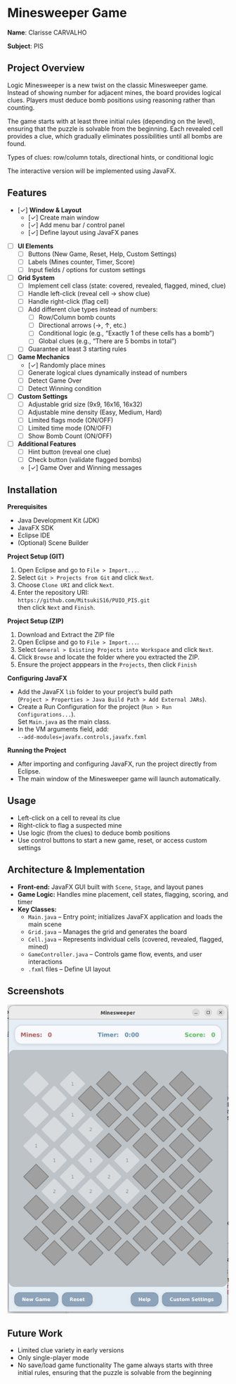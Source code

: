 # Minesweeper Game

**Name**: Clarisse CARVALHO

**Subject**: PIS


## Project Overview

Logic Minesweeper is a new twist on the classic Minesweeper game. Instead of showing number for adjacent mines, the board provides logical clues. Players must deduce bomb positions using reasoning rather than counting. 

The game starts with at least three initial rules (depending on the level), ensuring that the puzzle is solvable from the beginning. Each revealed cell provides a clue, which gradually eliminates possibilities until all bombs are found.

Types of clues: row/column totals, directional hints, or conditional logic

The interactive version will be implemented using JavaFX.

## Features

- [✓] **Window & Layout**
  - [✓] Create main window
  - [✓] Add menu bar / control panel
  - [✓] Define layout using JavaFX panes 

- [ ] **UI Elements**
  - [ ] Buttons (New Game, Reset, Help, Custom Settings)
  - [ ] Labels (Mines counter, Timer, Score)
  - [ ] Input fields / options for custom settings

- [ ] **Grid System**
  - [ ] Implement cell class (state: covered, revealed, flagged, mined, clue)
  - [ ] Handle left-click (reveal cell -> show clue)
  - [ ] Handle right-click (flag cell)
  - [ ] Add different clue types instead of numbers:
	  - [ ] Row/Column bomb counts
	  - [ ] Directional arrows (→, ↑, etc.)
  	- [ ] Conditional logic (e.g., “Exactly 1 of these cells has a bomb”)
  	- [ ] Global clues (e.g., “There are 5 bombs in total”)
  - [ ] Guarantee at least 3 starting rules
  
- [ ] **Game Mechanics**
  - [✓] Randomly place mines
  - [ ] Generate logical clues dynamically instead of numbers
  - [ ] Detect Game Over
  - [ ] Detect Winning condition

- [ ] **Custom Settings**
  - [ ] Adjustable grid size (9x9, 16x16, 16x32)
  - [ ] Adjustable mine density (Easy, Medium, Hard)
  - [ ] Limited flags mode (ON/OFF)
  - [ ] Limited time mode (ON/OFF)
  - [ ] Show Bomb Count (ON/OFF)

- [ ] **Additional Features**
  - [ ] Hint button (reveal one clue)
  - [ ] Check button (validate flagged bombs)
  - [✓] Game Over and Winning messages

## Installation

**Prerequisites**
- Java Development Kit (JDK)
- JavaFX SDK
- Eclipse IDE
- (Optional) Scene Builder


**Project Setup (GIT)**
1. Open Eclipse and go to `File > Import...`.
2. Select `Git > Projects from Git` and click `Next`.
3. Choose `Clone URI` and click `Next`.
4. Enter the repository URI:  
   `https://github.com/MitsukiS16/PUIO_PIS.git`  
   then click `Next` and `Finish`.
   
**Project Setup (ZIP)**
1. Download and Extract the ZIP file
2. Open Eclipse and go to `File > Import...`.
3. Select `General > Existing Projects into Workspace` and click `Next`.
4. Click `Browse` and locate the folder where you extracted the ZIP.
5. Ensure the project apppears in the `Projects`, then click `Finish`

**Configuring JavaFX**
- Add the JavaFX `lib` folder to your project’s build path  
  (`Project > Properties > Java Build Path > Add External JARs`).
- Create a Run Configuration for the project (`Run > Run Configurations...`).  
  Set `Main.java` as the main class.
- In the VM arguments field, add:  
  `--add-modules=javafx.controls,javafx.fxml`

**Running the Project**
- After importing and configuring JavaFX, run the project directly from Eclipse.
- The main window of the Minesweeper game will launch automatically.

## Usage
- Left-click on a cell to reveal its clue
- Right-click to flag a suspected mine
- Use logic (from the clues) to deduce bomb positions
- Use control buttons to start a new game, reset, or access custom settings

## Architecture & Implementation
- **Front-end:** JavaFX GUI built with `Scene`, `Stage`, and layout panes
- **Game Logic:** Handles mine placement, cell states, flagging, scoring, and timer
- **Key Classes:**
  - `Main.java` – Entry point; initializes JavaFX application and loads the main scene
  - `Grid.java` – Manages the grid and generates the board
  - `Cell.java` – Represents individual cells (covered, revealed, flagged, mined)
  - `GameController.java` – Controls game flow, events, and user interactions
  - `.fxml` files – Define UI layout 

## Screenshots
![Screenshot](/img/image1.png)

## Future Work
- Limited clue variety in early versions
- Only single-player mode
- No save/load game functionality
The game always starts with three initial rules, ensuring that the puzzle is solvable from the beginning